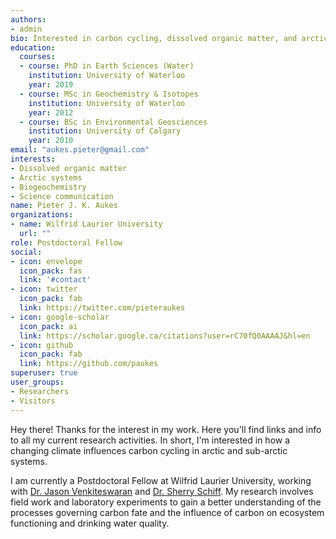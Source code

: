 ```yaml
---
authors:
- admin
bio: Interested in carbon cycling, dissolved organic matter, and arctic systems.  
education:
  courses:
  - course: PhD in Earth Sciences (Water)
    institution: University of Waterloo
    year: 2019
  - course: MSc in Geochemistry & Isotopes
    institution: University of Waterloo
    year: 2012
  - course: BSc in Environmental Geosciences
    institution: University of Calgary
    year: 2010
email: "aukes.pieter@gmail.com"
interests:
- Dissolved organic matter  
- Arctic systems  
- Biogeochemistry  
- Science communication  
name: Pieter J. K. Aukes
organizations:
- name: Wilfrid Laurier University
  url: ""
role: Postdoctoral Fellow  
social:
- icon: envelope
  icon_pack: fas
  link: '#contact'
- icon: twitter
  icon_pack: fab
  link: https://twitter.com/pieteraukes
- icon: google-scholar
  icon_pack: ai
  link: https://scholar.google.ca/citations?user=rC70fQ0AAAAJ&hl=en
- icon: github
  icon_pack: fab
  link: https://github.com/paukes
superuser: true
user_groups:
- Researchers
- Visitors
---
```


Hey there! Thanks for the interest in my work. Here you'll find links and info to all my current research activities. In short, I'm interested in how a changing climate influences carbon cycling in arctic and sub-arctic systems.

I am currently a Postdoctoral Fellow at Wilfrid Laurier University, working with [Dr. Jason Venkiteswaran](https://jjvenky.github.io/#jjvenky.github.io) and [Dr. Sherry Schiff](https://uwaterloo.ca/environmental-geochemistry/). My research involves field work and laboratory experiments to gain a better understanding of the processes governing carbon fate and the influence of carbon on ecosystem functioning and drinking water quality.
